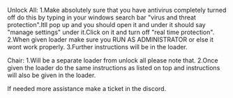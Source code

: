 

Unlock All:
1.Make absolutely sure that you have antivirus completely turned off do this by typing in your windows search bar "virus and threat protection".Itll pop up and you should open it and under it should say "manage settings" under it.Click on it and turn off "real time protection".
2.When given loader make sure you RUN AS ADMINISTRATOR or else it wont work properly.
3.Further instructions will be in the loader.





Chair:
1.Will be a separate loader from unlock all please note that.
2.Once given the loader do the same instructions as listed on top and instructions will also be given in the loader.




If needed more assistance make a ticket in the discord.
